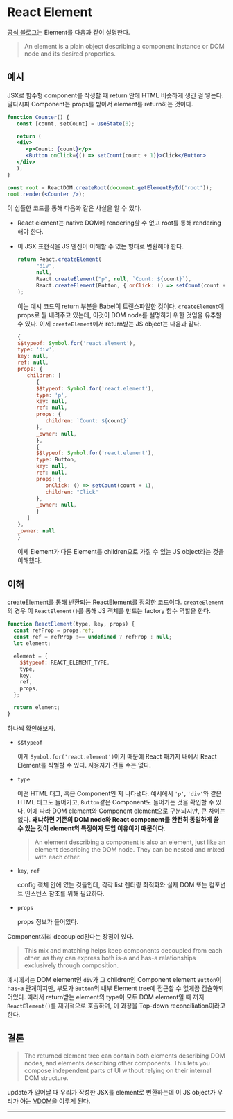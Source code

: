 # React Element

[공식 블로그](https://ko.legacy.reactjs.org/blog/2015/12/18/react-components-elements-and-instances.html)는 Element를 다음과 같이 설명한다.

> An element is a plain object describing a component instance or DOM node and its desired properties.

## 예시

JSX로 함수형 component를 작성할 때 return 안에 HTML 비슷하게 생긴 걸 넣는다. 알다시피 Component는 props를 받아서 element를 return하는 것이다.

```jsx
function Counter() {
   const [count, setCount] = useState(0);

   return (
   <div>
      <p>Count: {count}</p>
      <Button onClick={() => setCount(count + 1)}>Click</Button>
   </div>
   );
}

const root = ReactDOM.createRoot(document.getElementById('root'));
root.render(<Counter />);
```
이 심플한 코드를 통해 다음과 같은 사실을 알 수 있다.

- React element는 native DOM에 rendering할 수 없고 root를 통해 rendering해야 한다.

- 이 JSX 표현식을 JS 엔진이 이해할 수 있는 형태로 변환해야 한다.

   ```js
   return React.createElement(
         "div",
         null,
         React.createElement("p", null, `Count: ${count}`),
         React.createElement(Button, { onClick: () => setCount(count + 1) }, "Click")
   ); 
   ```
   
   이는 예시 코드의 return 부분을 Babel이 트랜스파일한 것이다. `createElement`에 props로 뭘 내려주고 있는데, 이것이 DOM node를 설명하기 위한 것임을 유추할 수 있다. 이제 `createElement`에서 return받는 JS object는 다음과 같다.
   
   ```js
   {
   $$typeof: Symbol.for('react.element'),
   type: 'div',
   key: null,
   ref: null,
   props: {
      children: [
         {
         $$typeof: Symbol.for('react.element'),
         type: 'p',
         key: null,
         ref: null,
         props: {
            children: `Count: ${count}`
         },
         _owner: null, 
         },
         {
         $$typeof: Symbol.for('react.element'),
         type: Button,
         key: null,
         ref: null,
         props: {
            onClick: () => setCount(count + 1),
            children: "Click"
         },
         _owner: null,
         }
      ]
   },
   _owner: null
   }
   ```  
   이제 Element가 다른 Element를 children으로 가질 수 있는 JS object라는 것을 이해했다. 
   
## 이해

[createElement를 통해 반환되는 ReactElement를 정의한 코드](https://github.com/facebook/react/blob/v19.1.0/packages/react/src/jsx/ReactJSXElement.js)이다. `createElement`의 경우 이 `ReactElement()`를 통해 JS 객체를 만드는 factory 함수 역할을 한다.

```js
function ReactElement(type, key, props) {
  const refProp = props.ref;
  const ref = refProp !== undefined ? refProp : null;
  let element;

  element = {
    $$typeof: REACT_ELEMENT_TYPE,
    type,
    key,
    ref,
    props,
  };

  return element;
}
```

하나씩 확인해보자.

- `$$typeof`

   이게 `Symbol.for('react.element')`이기 때문에 React 패키지 내에서 React Element를 식별할 수 있다. 사용자가 건들 수는 없다. 

- `type`

   어떤 HTML 태그, 혹은 Component인 지 나타낸다. 예시에서 `'p'`, `'div'`와 같은 HTML 태그도 들어가고, `Button`같은 Component도 들어가는 것을 확인할 수 있다. 이에 따라 DOM element와 Component element으로 구분되지만, 큰 차이는 없다.
    **왜냐하면 기존의 DOM node와 React component를 완전히 동일하게 쓸 수 있는 것이 element의 특징이자 도입 이유이기 때문이다.**

   > An element describing a component is also an element, just like an element describing the DOM node. They can be nested and mixed with each other.

- `key`, `ref`

   config 객체 안에 있는 것들인데, 각각 list 렌더링 최적화와 실제 DOM 또는 컴포넌트 인스턴스 참조를 위해 필요하다.

- `props`

   props 정보가 들어있다.

Component끼리 decoupled된다는 장점이 있다.

> This mix and matching helps keep components decoupled from each other, as they can express both is-a and has-a relationships exclusively through composition.

예시에서는 DOM element인 `div`가 그 children인 Component element `Button`이 has-a 관계이지만, 부모가 `Button`의 내부 Element tree에 접근할 수 없게끔 캡슐화되어있다. 따라서 return받는 element의 type이 모두 DOM element일 때 까지 `ReactElement()`를 재귀적으로 호출하며, 이 과정을 Top-down reconciliation이라고 한다.



## 결론

> The returned element tree can contain both elements describing DOM nodes, and elements describing other components. This lets you compose independent parts of UI without relying on their internal DOM structure.

update가 일어날 때 우리가 작성한 JSX를 element로 변환하는데 이 JS object가 우리가 아는 [VDOM](https://github.com/976520/Study/blob/main/React/virtual%20dom.mdx)을 이루게 된다. 

---